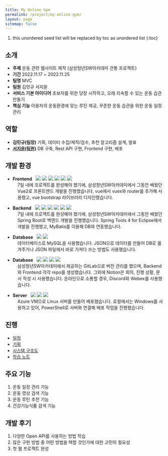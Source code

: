 ```yaml
---
title: My Online Gym
permalink: /project/my-online-gym/
layout: page
sitemap: false
---
```

<head>
  <style>
    ul {
      margin-bottom: 0px;
    }
    div.explain {
      font-size: 14px;
      padding-left: 39px;
    }
  </style>
</head>

1. this unordered seed list will be replaced by toc as unordered list
{:toc}

## 소개
- **주제** 운동 관련 웹사이트 제작 (삼성청년SW아카데미 관통 프로젝트)
- **기간** 2022.11.17 ~ 2022.11.25
- **팀명** MVC
- **팀원** 김민규 서지윤
- **서비스 기본 아이디어** 초보자를 위한 당장 시작하고, 오래 지속할 수 있는 운동 습관 만들기
- **핵심 기능** 이용자의 운동환경에 맞는 루틴 제공, 꾸준한 운동 습관을 위한 운동 일정 관리

## 역할
- <b>김민규(팀장)</b> 기획, 데이터 수집/제작/검수, 추천 알고리즘 설계, 발표
- [<b>서지윤(팀원)</b>](https://github.com/Jeeyoun-S) DB 구축, Rest API 구현, Frontend 구현, 배포

## 개발 환경
<ul>
  <li>
    <b>Frontend</b>&nbsp;&nbsp;
    <img src="https://img.shields.io/badge/vue2-4FC08D?style=flat&logo=vue.js&logoColor=white"> 
    <img src="https://img.shields.io/badge/Visual Studio Code-007ACC?style=flat&logo=VisualStudioCode&logoColor=white"> 
    <img src="https://img.shields.io/badge/HTML5-E34F26?style=flat&logo=HTML5&logoColor=white"> 
    <img src="https://img.shields.io/badge/CSS3-1572B6?style=flat&logo=CSS3&logoColor=white"> 
    <img src="https://img.shields.io/badge/Javascript-F7DF1E?style=flat&logo=Javascript&logoColor=white"> 
    <img src="https://img.shields.io/badge/Vue Bootstrap-7952B3?style=flat&logo=Bootstrap&logoColor=white">
  </li>
</ul>
<div class="explain">
  7일 내에 프로젝트를 완성해야 했기에, 삼성청년SW아카데미에서 그동안 배웠던 Vue2로 프론트엔드 개발을 진행했습니다. vue에서 vuex와 router를 추가해 사용했고, vue bootstrap 라이브러리 디자인했습니다.
</div>

<ul>
  <li>
    <b>Backend</b>&nbsp;&nbsp;
    <img src="https://img.shields.io/badge/Spring Boot-6DB33F?style=flat&logo=SpringBoot&logoColor=white"> 
    <img src="https://img.shields.io/badge/Eclipse IDE-2C2255?style=flat&logo=EclipseIDE&logoColor=white"> 
    <img src="https://img.shields.io/badge/Java8-007396?style=flat&logo=Java&logoColor=white"> 
    <img src="https://img.shields.io/badge/Apache Maven-C71A36?style=flat&logo=ApacheMaven&logoColor=white"> 
    <img src="https://img.shields.io/badge/Swagger3-85EA2D?style=flat&logo=Swagger&logoColor=white"> 
    <img src="https://img.shields.io/badge/mybatis-000000?style=flat&logo=MyBatis&logoColor=white">
  </li>
</ul>
<div class="explain">
  7일 내에 프로젝트를 완성해야 했기에, 삼성청년SW아카데미에서 그동안 배웠던 Spring Boot로 백엔드 개발을 진행했습니다. Spring Tools 4 for Eclipse에서 개발을 진행했고, MyBatis를 이용해 DB와 연동했습니다.
</div>

<ul>
  <li>
    <b>Database</b>&nbsp;&nbsp;
    <img src="https://img.shields.io/badge/MySQL-4479A1?style=flat&logo=mysql&logoColor=white"> 
    <img src="https://img.shields.io/badge/JSON-000000?style=flat&logo=JSON&logoColor=white">
  </li>
</ul>
<div class="explain">
  데이터베이스로 MySQL을 사용했습니다. JSON으로 데이터를 만들어 DB로 옮겨주거나 JSON 파일에서 바로 가져다 쓰는 방법도 사용했습니다. 
</div>

<ul>
  <li>
    <b>Database</b>&nbsp;&nbsp;
    <img src="https://img.shields.io/badge/Notion-000000?style=flat&logo=Notion&logoColor=white"> 
    <img src="https://img.shields.io/badge/GitLab-FC6D26?style=flat&logo=GitLab&logoColor=white"> 
    <img src="https://img.shields.io/badge/Discord-5865F2?style=flat&logo=Discord&logoColor=white"> 
    <img src="https://img.shields.io/badge/Webex-353535?style=flat&logo=Webex&logoColor=white">
  </li>
</ul>
<div class="explain">
  삼성청년SW아카데미에서 제공하는 GitLab으로 버전 관리를 했으며, Backend와 Frontend 각각 repo를 생성했습니다. 그외에 Notion은 회의, 진행 상황, 문서 작성 시 사용했습니다. 온라인으로 소통할 경우, Discord와 Webex를 사용했습니다. 
</div>

<ul>
  <li>
    <b>Server</b>&nbsp;&nbsp;
    <img src="https://img.shields.io/badge/Microsoft Azure VM-0078D4?style=flat&logo=MicrosoftAzure&logoColor=white"> 
    <img src="https://img.shields.io/badge/Linux-FCC624?style=flat&logo=Linux&logoColor=white"> 
    <img src="https://img.shields.io/badge/Powershell-5391FE?style=flat&logo=Powershell&logoColor=white">
  </li>
</ul>
<div class="explain">
  Azure VM으로 Linux 서버를 만들어 배포했습니다. 로컬에서는 Windows를 사용하고 있어, PowerShell로 서버와 연결해 배포 작업을 진행했습니다.
</div>


## 진행
- [일정](schedule)
- [기획](plan-and-design)
- [시스템 구조도](architecture)
- [학습 노트](notes)

## 주요 기능
1. 운동 일정 관리 기능
2. 운동 영상 검색 기능
3. 운동 루틴 추천 기능
4. 건강기능식품 검색 기능

## 개발 후기
1. 다양한 Open API를 사용하는 방법 학습
2. 많은 구현 방법 중 어떤 방법을 택할 것인가에 대한 고민의 필요성
3. 첫 웹 프로젝트 완성
